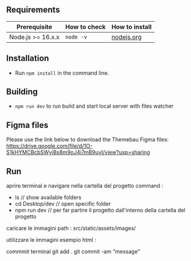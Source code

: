 ## Requirements

| Prerequisite      | How to check | How to install                    |
| ----------------- | ------------ | --------------------------------- |
| Node.js >= 16.x.x | `node -v`    | [nodejs.org](https://nodejs.org/) |

## Installation

-   Run `npm install` in the command line.

## Building

-   `npm run dev` to run build and start local server with files watcher


## Figma files

Please use the link below to download the Themebau Figma files:
https://drive.google.com/file/d/1O-S1kHYMCBcbSWyjBs8m9oJ4i7mB9uyI/view?usp=sharing


## Run

aprire terminal e navigare nella cartella del progetto
command :
- ls // show available folders
- cd Desktop/dev // open specific folder
- npm run dev // per far partire il progetto dall'interno della cartella del progetto


caricare le immagini
path : src/static/assets/images/

utilizzare le immagini
esempio html : <img src="./assets/images/nome-immagine.jpg" class="jarallax-img" alt="">


commmit terminal
git add . 
git commit -am "message"